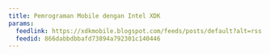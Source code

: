 ```yaml
---
title: Pemrograman Mobile dengan Intel XDK
params:
  feedlink: https://xdkmobile.blogspot.com/feeds/posts/default?alt=rss
  feedid: 866dabbdbbafd73894a792301c140446
---
```

